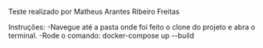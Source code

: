 Teste realizado por Matheus Arantes Ribeiro Freitas

Instruções:
   -Navegue até a pasta onde foi feito o clone do projeto e abra o terminal.
   -Rode o comando: docker-compose up --build
